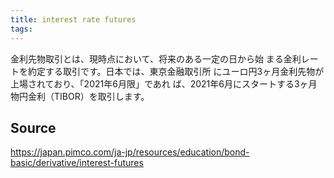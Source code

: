 ```yaml
---
title: interest rate futures
tags: 
---
```


金利先物取引とは、現時点において、将来のある一定の日から始 まる金利レートを約定する取引です。日本では、東京金融取引所 にユーロ円3ヶ月金利先物が上場されており、「2021年6月限」であれ ば、2021年6月にスタートする3ヶ月物円金利（TIBOR）を取引します。

## Source
https://japan.pimco.com/ja-jp/resources/education/bond-basic/derivative/interest-futures